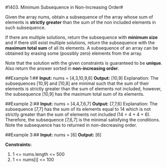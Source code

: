 #1403. Minimum Subsequence in Non-Increasing Order#

Given the array nums, obtain a subsequence of the array whose sum of elements is **strictly greater** than the sum of the non included elements in such subsequence. 

If there are multiple solutions, return the subsequence with **minimum size** and if there still exist multiple solutions, return the subsequence with the **maximum total sum** of all its elements. A subsequence of an array can be obtained by erasing some (possibly zero) elements from the array. 

Note that the solution with the given constraints is guaranteed to be **unique**. Also return the answer sorted in **non-increasing order**.


##Example 1:##
**Input:** nums = [4,3,10,9,8]
**Output:** [10,9] 
Explanation: The subsequences [10,9] and [10,8] are minimal such that the sum of their elements is strictly greater than the sum of elements not included, however, the subsequence [10,9] has the maximum total sum of its elements. 

##Example 2:##
**Input:** nums = [4,4,7,6,7]
**Output:** [7,7,6] 
Explanation: The subsequence [7,7] has the sum of its elements equal to 14 which is not strictly greater than the sum of elements not included (14 = 4 + 4 + 6). Therefore, the subsequence [7,6,7] is the minimal satisfying the conditions. Note the subsequence has to returned in non-decreasing order.  

##Example 3:##
**Input:** nums = [6]
**Output:** [6]
 

**Constraints:**
1. 1 <= nums.length <= 500
2. 1 <= nums[i] <= 100
